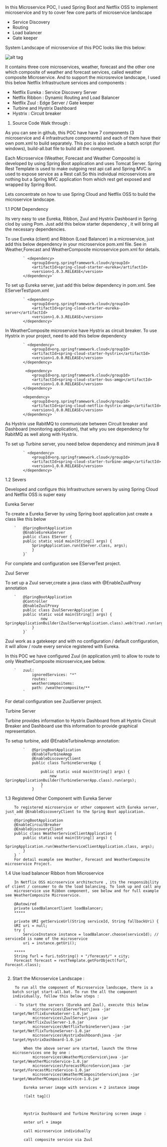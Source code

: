 In this Microservice POC, I used Spring Boot and Netflix OSS to implement microservice and try to cover few core parts of microservice landscape

- Service Discovery
- Routing
- Load balancer 
- Gate keeper

System Landscape of microservice of this POC looks like this below:

![alt tag](https://github.com/suprakashbh/microservices/blob/master/ms-landscape.png)

It contains three core microservices, weather, forecast and the other one which composite of weather and forecast services, called weather composite Microservice. And to support the microsrevice landscape, I used this below Netflix Infrastructure services and components :

- Netflix Eureka : Service Discovery Server
- Netflix Ribbon : Dynamic Routing and Load Balancer
- Netflix Zuul : Edge Server / Gate keeper 
- Turbine and Hystrix Dashboard
- Hystrix : Circuit breaker

1. Source Code Walk through :

As you can see in github, this POC have have 7 components (3 microservice and 4 infrastructure components) and each of them  have their own pom.xml to build separately. This poc is also include a batch script (for windows), build-all.bat file to build all the component. 

Each Microservice (Weather, Forecast and Weather Composite) is developed by using Spring Boot application and uses Tomcat Server. Spring Rest Template is used to make outgoing rest api call and Spring MVC  is used to expose service as a Rest call.So this individual microservices are nothing but a Spring MVC application from which rest get exposed and wrapped by Spring Boot.

Lets concentrate on how to use Spring Cloud and Netflix OSS to build the microservice landscape.

1.1 POM Dependency

Its very easy to use Eureka, Ribbon, Zuul and Hystrix Dashboard in Spring clod by using Pom. Just add this below starter dependency , it will bring all the necessary dependencies.

To use Eureka (client) and Ribbon (Load Balancer) in a microservice, just add this below dependency in your microservice pom.xml file. See in Weather,Forecast and WeatherComposite microservice pom.xml for details.
			
			` <dependency>
				<groupId>org.springframework.cloud</groupId>
				<artifactId>spring-cloud-starter-eureka</artifactId>
				<version>1.0.3.RELEASE</version>
			</dependency>`
			
To set up Eureka server, just add this below dependency in pom.xml. See EServerTest\pom.xml

			` <dependency>
				<groupId>org.springframework.cloud</groupId>
				<artifactId>spring-cloud-starter-eureka-server</artifactId>
				<version>1.0.3.RELEASE</version>
			</dependency>`
			
In WeatherComposite microservice have Hystrix as circuit breaker. To use Hystrix in your project, need to add this below dependency

			` <dependency>
				<groupId>org.springframework.cloud</groupId>
				<artifactId>spring-cloud-starter-hystrix</artifactId>
				<version>1.0.0.RELEASE</version>
			</dependency>
			
			 <dependency>
				<groupId>org.springframework.cloud</groupId>
				<artifactId>spring-cloud-starter-bus-amqp</artifactId>
				<version>1.0.0.RELEASE</version>
			</dependency>    
			
			<dependency>
				<groupId>org.springframework.cloud</groupId>
				<artifactId>spring-cloud-netflix-hystrix-amqp</artifactId>
				<version>1.0.0.RELEASE</version>
			</dependency> `
			
As Hystrix use RabitMQ to communicate between Circuit breaker and Dashboard (monitoring application), that why you see  dependency for RabitMQ as well along with Hystrix.

To set up Turbine server, you need below dependency and minimum java 8
			
			` <dependency>
				<groupId>org.springframework.cloud</groupId>
				<artifactId>spring-cloud-starter-turbine-amqp</artifactId>
				<version>1.0.0.RELEASE</version>
			</dependency> `
			

1.2 Severs

Developed and configure this Infrastructure servers by using Spring Cloud and Netflix OSS is super easy
	
Eureka Server

To create a Eureka Server by using Spring boot application just create a class like this below

		` 	@SpringBootApplication
			@EnableEurekaServer
			public class EServer {
			public static void main(String[] args) {
				SpringApplication.run(EServer.class, args);
				}		
			}`
			
For complete and configuration see EServerTest project.
	
Zuul Server

To set up a Zuul server,create a java class with @EnableZuulProxy annotation 
	
		` 	@SpringBootApplication
			@Controller
			@EnableZuulProxy
			public class ZuulServerApplication {
			public static void main(String[] args) {
					new SpringApplicationBuilder(ZuulServerApplication.class).web(true).run(args);
				}
			}`
			
Zuul work as a gatekeepr and with no configuration / default configuration, it will allow / route  every service registered with Eureka.
	
In this POC we have configured Zuul (in application.yml) to allow to route to only WeatherComposite microservice,see 	below.
			
		` 	zuul:
				ignoredServices: "*"
				routes:
				weathercompositems:
				path: /weathercomposite/**
			`
			
For detail configuration see ZuulServer project.
			
Turbine Server

Turbine provides information to Hystrix Dashboard from all Hystrix Circuit Breaker and Dashboard use this information to provide graphical representation.
	
To setup turbine, add @EnableTurbineAmqp annotation:
			
			` 	@SpringBootApplication
				@EnableTurbineAmqp
				@EnableDiscoveryClient
				public class TurbineServerApp {

					public static void main(String[] args) {
						new SpringApplicationBuilder(TurbineServerApp.class).run(args);
					}
				}	`
		
1.3 Registered Other Component with Eureka Server
		
		To registered microservice or other component with Eureka server, just add @EnableDiscoveryClient to the Spring Boot application.
		` 
		@SpringBootApplication
		@EnableCircuitBreaker
		@EnableDiscoveryClient
		public class WeatherServiceClientApplication {
			public static void main(String[] args) {
				SpringApplication.run(WeatherServiceClientApplication.class, args);
			}
		} `
		For detail example see Weather, Forecast and WeatherComposite microservice Project.
		
1.4 Use load balancer Ribbon from Microservice
		
		In Netflix OSS microservice architecture , its the responsibility of client / consumer to do the load balancing. To look up and call any 
		microservice use Ribbon component, see below and for full example see WeatherComposite Microservice.
		` 
		@Autowired
		private LoadBalancerClient loadBalancer;
		*****
		
		private URI getServiceUrl(String serviceId, String fallbackUri) {
		URI uri = null;
		try {
			ServiceInstance instance = loadBalancer.choose(serviceId); // serviceId is name of the microservice
			uri = instance.getUri();
			
		*****	
		String furl = furi.toString() + "/forecast/" + city;
		Forecast forecast = restTemplate.getForObject(furl, Forecast.class);	
		 `
2. Start the Microservice Landscape :

		To run all the component of Microservice landscape, there is a batch script start-all.bat. To run the all the component individually, follow this below steps :
		
		- To start the servers (Eureka and Zuul), execute this below 
				microservices\EServerTest\java -jar target/NetflixEurekaServer-1.0.jar
				microservices\ZuulServer\java -jar target/NetflixZuulServer-1.0.jar
				microservices\NetflixTurbineServer\java -jar target/NetflixTurbineServer-1.0.jar
				microservices\HystrixDashboard\java -jar target/HystrixDashboard-1.0.jar
				
			When the above server are started, launch the three microservices one by one :	
				microservices\WeatherMicroService\java -jar target/WeatherMicroService-1.0.jar
				microservices\ForecastMicroService\java -jar target/ForecastMicroService-1.0.jar
				microservices\WeatherMCompositeService\java -jar target/WeatherMCompositeService-1.0.jar
			
			Eureka server image with services + 2 instance image
			
			![alt tag]()

			
			
			Hystrix Dashboard and Turbine Monitoring screen image :
			
			enter url + image
			
			call microservice individually 
			
			call composite service via Zuul
